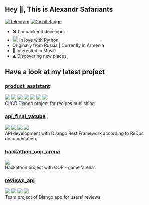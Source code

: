 ## Hey 👋, This is Alexandr Safariants

[![Telegram](https://img.shields.io/badge/-aleksandr_safariants-c14438?color=blue&style=flat&logo=telegram&logoColor=white&link=https://t.me/aleksandr_safariants)](https://t.me/aleksandr_safariants)
[![Gmail Badge](https://img.shields.io/badge/-safariantc.aa@gmail.com-c14438?style=flat&logo=Gmail&logoColor=white&link=mailto:safariantc.aa@gmail.com)](mailto:safariantc.aa@gmail.com)<p align='left'>

- 🛠 I'm backend developer
- <a href="https://www.python.org/" target="_blank" rel="noreferrer"><img src="https://raw.githubusercontent.com/danielcranney/readme-generator/main/public/icons/skills/python-colored.svg" width="18" height="18" alt="Python" /></a> In love with Python 
- Originally from Russia | Currently in Armenia
- 🎹 Interested in Music
- ⛰ Discovering new places

## Have a look at my latest project
### [product_assistant](https://github.com/Alexandr-Safariantc/product_assistant)
![](https://img.shields.io/badge/Django-3.2.3-blue) ![](https://img.shields.io/badge/DRF-3.12.4-blue) ![](https://img.shields.io/badge/PostgreSQL-13.10-blue) ![](https://img.shields.io/badge/djoser-2.1.0-blue) ![](https://img.shields.io/badge/Node.js-13.12.0-blue) ![](https://img.shields.io/badge/nginx-1.22.1-blue) ![](https://img.shields.io/badge/gunicorn-20.1.0-blue)<br>
CI/CD Django project for recipes publishing.

### [api_final_yatube](https://github.com/Alexandr-Safariantc/api_final_yatube)
![](https://img.shields.io/badge/Django-3.2.16-blue) ![](https://img.shields.io/badge/DRF-3.12.4-blue) ![](https://img.shields.io/badge/Pytest-6.2.4-blue) ![](https://img.shields.io/badge/Djoser-2.2.2-blue) <br>
API development with DJango Rest Framework according to ReDoc documentation. 

### [hackathon_oop_arena](https://github.com/Alexandr-Safariantc/hackathon_oop_arena)
![](https://img.shields.io/badge/Python-3.9.19-blue) <br>
Hackathon project with OOP - game 'arena'.


### [reviews_api](https://github.com/Alexandr-Safariantc/reviews_api)
![](https://img.shields.io/badge/Django-3.2.16-blue) ![](https://img.shields.io/badge/DRF-3.12.4-blue) ![](https://img.shields.io/badge/DRF_simplejwt-4.7.2-blue) ![](https://img.shields.io/badge/Pytest-6.2.4-blue) <br>
Team project of  Django app for users' reviews.
